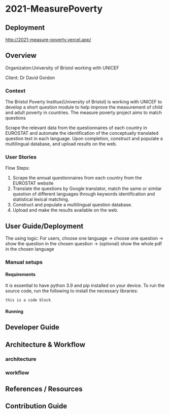 # 2021-MeasurePoverty

## Deployment
http://2021-measure-poverty.vercel.app/

## Overview
Organizaton:University of Bristol working with UNICEF

Client: Dr David Gordon



### Context 

The Bristol Poverty Institue(University of Bristol) is working with UNICEF to develop a short question module to help improve the measurement of child and adult poverty in countries. 
The measure poverty project aims to match questions 


Scrape the relevant data from the questionnaires of each country in EUROSTAT and automate the identification of the conceptually translated question text in each language. Upon completion, construct and populate a multilingual database, and upload results on the web.


### User Stories 




Flow Steps:
1. Scrape the annual questionnaires from each country from the EUROSTAT website
2. Translate the questions by Google translator, match the same or similar question of different languages through keywords identification and statistical lexical matching.
3. Construct and populate a multilingual question database.
4. Upload and make the results available on the web.





## User Guide/Deployment 
The using logic:
For users, choose one language -> choose one question -> show the question in the chosen question -> (optional) show the whole pdf in the chosen language

### Manual setups

#### Requirements
It is essential to have python 3.9 and pip installed on your device. 
To run the source code, run the following to install the necessary libraries:


```
this is a code block
```



#### Running





## Developer Guide



## Architecture & Workflow 

### architecture

### workflow 

## References / Resources


## Contribution Guide 

